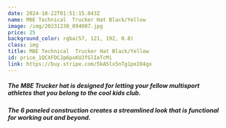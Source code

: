 ```yaml
---
date: 2024-10-22T01:51:15.043Z
name: M8E Technical  Trucker Hat Black/Yellow
image: /img/20231230_094007.jpg
price: 25
background_color: rgba(57, 121, 192, 0.8)
class: img
title: M8E Technical  Trucker Hat Black/Yellow
id: price_1QCXFDCJp6pxKUJfGlIeTcMi
link: https://buy.stripe.com/5kA5lx5nTg1peI04gx
---
```

##### The M8E Trucker hat is designed for letting your fellow multisport athletes that you belong to the cool kids club.

##### The 6 paneled construction creates a streamlined look that is functional for working out and beyond.